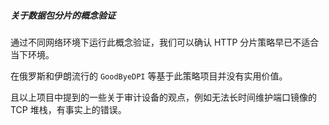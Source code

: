 <h5>关于数据包分片的概念验证</h5>

通过不同网络环境下运行此概念验证，我们可以确认 HTTP 分片策略早已不适合当下环境。 

在俄罗斯和伊朗流行的 <code>GoodByeDPI</code> 等基于此策略项目并没有实用价值。

且以上项目中提到的一些关于审计设备的观点，例如无法长时间维护端口镜像的 TCP 堆栈，有事实上的错误。

